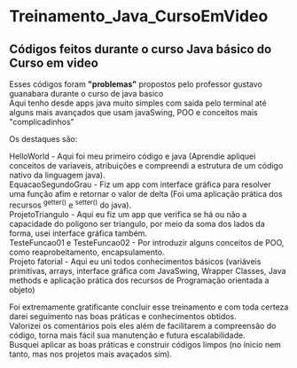 # Treinamento_Java_CursoEmVideo
## Códigos feitos durante o curso Java básico do Curso em video
Esses códigos foram **"problemas"** propostos pelo professor gustavo guanabara durante o curso de java basico</br>
Aqui tenho desde apps java muito simples com saida pelo terminal até alguns mais avançados que usam javaSwing, POO e conceitos mais "complicadinhos"

Os destaques são: 

HelloWorld - Aqui foi meu primeiro código e java (Aprendie apliquei conceitos de variaveis, atribuições e compreendi a estrutura de um código nativo da linguagem java).</br>
EquacaoSegundoGrau - Fiz um app com interface gráfica para resolver uma função afim e retornar o valor de delta (Foi uma aplicação prática dos recursos <sup>getter()</sup> e <sup>setter()</sup> do java).</br>
ProjetoTriangulo - Aqui eu fiz um app que verifica se há ou não a capacidade do poligono ser triangulo, por meio da soma dos lados da forma, usei interface gráfica também.</br>
TesteFuncao01 e TesteFuncao02 - Por introduzir alguns conceitos de POO, como reaprobeitamento, encapsulamento.</br>
Projeto fatorial - Aqui eu uni todos conhecimentos básicos (variáveis primitivas, arrays, interface gráfica com JavaSwing, Wrapper Classes, Java methods e aplicação prática dos recursos de Programação orientada a objeto)</br>

Foi extremamente gratificante concluir esse treinamento e com toda certeza darei seguimento nas boas práticas e conhecimentos obtidos.</br>
Valorizei os comentários pois eles além de facilitarem a compreensão do código, torna mais fácil sua manutenção e futura escalabilidade.</br>
Busquei aplicar as boas práticas e construir códigos limpos (no ínicio nem tanto, mas nos projetos mais avaçados sim).</br>
